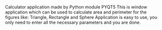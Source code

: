 Calculator application made by Python module PYQT5 
This is window application which can be used to calculate area and perimeter for the figures like: Triangle, Rectangle and Sphere
Application is easy to use, you only need to enter all the necessary parameters and you are done.
